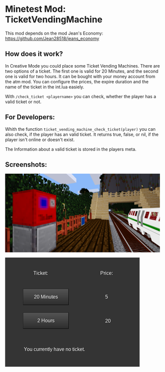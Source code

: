 # Minetest Mod: TicketVendingMachine
This mod depends on the mod Jean's Economy: https://github.com/Jean28518/jeans_economy

## How does it work?
In Creative Mode you could place some Ticket Vending Machines.
There are two options of a ticket. The first one is valid for 20 Minutes, and the second one is valid for two hours. It can be bought with your money account from the atm mod.
You can configure the prices, the expire duration and the name of the ticket in the int.lua easiely.

With `/check_ticket <playername>` you can check, whether the player has a valid ticket or not.

## For Developers:
Whith the function `ticket_vending_machine_check_ticket(player)` you can also check, if the player has an valid ticket. It returns true, false, or nil, if the player isn't online or doesn't exist.

The Information about a valid ticket is stored in the players meta.

## Screenshots:

![Pic1](pic1.png)


![Pic1](pic2.png)
